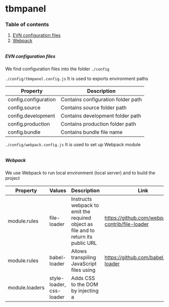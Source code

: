 # tbmpanel

### Table of contents
1. [EVN configuration files](#env-config)
2. [Webpack](#webpack)

######
##### EVN configuration files <a name="env-config"></a>
We find configuration files into the folder `./config`

`./config/tbmpanel.config.js` It is used to exports environment paths

| Property | Description |
| --- | --- |
| config.configuration | Contains configuration folder path |
| config.source | Contains source folder path |
| config.development | Contains development folder path |
| config.production | Contains production folder path |
| config.bundle | Contains bundle file name |


`./config/webpack.config.js` It is used to set up Webpack module
######
##### Webpack <a name="webpack"></a>
 We use Webpack to run local environment (local server) and to build the project

| Property | Values | Description | Link |
| --- | --- | --- | --- |
| module.rules | file-loader | Instructs webpack to emit the required object as file and to return its public URL | https://github.com/webpack-contrib/file-loader |
| module.rules | babel-loader | Allows transpiling JavaScript files using | https://github.com/babel/babel-loader |
| module.loaders | style-loader, css-loader | Adds CSS to the DOM by injecting a <style> tag | https://github.com/webpack-contrib/style-loader |
| entry Array | webpack-hot-middleware/client, /index | Instructs webpack about virtual server entry point (localhost:PORT) and index JS file | https://github.com/glenjamin/webpack-hot-middleware |
| plugins Array | HotModuleReplacementPlugin | It compile the hot update chunks for developing environment | https://webpack.js.org/plugins/hot-module-replacement-plugin/ |
| plugins Array | HtmlWebpackPlugin | Used to inject bundle.js file into index.html template | https://github.com/jantimon/html-webpack-plugin |
######

